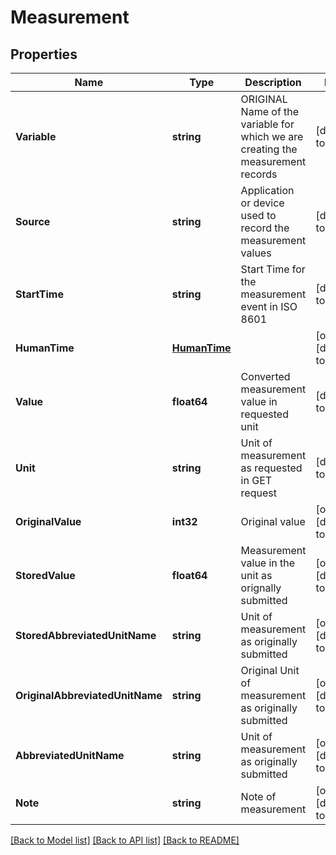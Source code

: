 # Measurement

## Properties
Name | Type | Description | Notes
------------ | ------------- | ------------- | -------------
**Variable** | **string** | ORIGINAL Name of the variable for which we are creating the measurement records | [default to null]
**Source** | **string** | Application or device used to record the measurement values | [default to null]
**StartTime** | **string** | Start Time for the measurement event in ISO 8601 | [default to null]
**HumanTime** | [**HumanTime**](HumanTime.md) |  | [optional] [default to null]
**Value** | **float64** | Converted measurement value in requested unit | [default to null]
**Unit** | **string** | Unit of measurement as requested in GET request | [default to null]
**OriginalValue** | **int32** | Original value | [optional] [default to null]
**StoredValue** | **float64** | Measurement value in the unit as orignally submitted | [optional] [default to null]
**StoredAbbreviatedUnitName** | **string** | Unit of measurement as originally submitted | [optional] [default to null]
**OriginalAbbreviatedUnitName** | **string** | Original Unit of measurement as originally submitted | [optional] [default to null]
**AbbreviatedUnitName** | **string** | Unit of measurement as originally submitted | [optional] [default to null]
**Note** | **string** | Note of measurement | [optional] [default to null]

[[Back to Model list]](../README.md#documentation-for-models) [[Back to API list]](../README.md#documentation-for-api-endpoints) [[Back to README]](../README.md)



